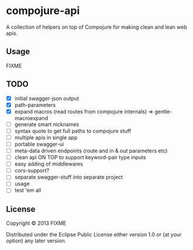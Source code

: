 # compojure-api

A collection of helpers on top of Compojure for making clean and lean web apis.

## Usage

FIXME

## TODO
- [x] initial swagger-json output
- [x] path-parameters
- [x] expand macros (read routes from compojure internals) => gentle-macroexpand
- [ ] generate smart nicknames
- [ ] syntax quote to get full paths to compojure stuff
- [ ] multiple apis in single app
- [ ] portable swagger-ui
- [ ] meta-data driven endpoints (route and in & out parameters etc)
- [ ] clean api ON TOP to support keyword-pair type inputs
- [ ] easy adding of middlewares
- [ ] cors-support?
- [ ] separate swagger-stuff into separate project
- [ ] usage
- [ ] test 'em all

## License

Copyright © 2013 FIXME

Distributed under the Eclipse Public License either version 1.0 or (at
your option) any later version.
